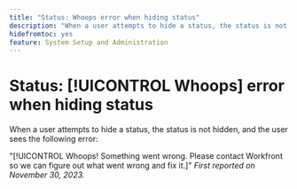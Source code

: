 ```yaml
---
title: "Status: Whoops error when hiding status"
description: "When a user attempts to hide a status, the status is not hidden, and the user sees the Whoops error."
hidefromtoc: yes
feature: System Setup and Administration
---
```


# Status: [!UICONTROL Whoops] error when hiding status

When a user attempts to hide a status, the status is not hidden, and the user sees the following error:

"[!UICONTROL Whoops! Something went wrong. Please contact Workfront so we can figure out what went wrong and fix it.]"
_First reported on November 30, 2023._
